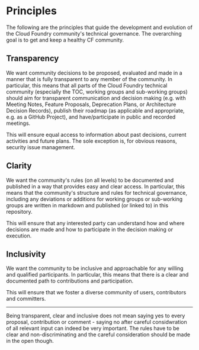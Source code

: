 # Principles

The following are the principles that guide the development and evolution of the Cloud Foundry community's technical governance. The overarching goal is to get and keep a healthy CF community.

## Transparency
We want community decisions to be proposed, evaluated and made in a manner that is fully transparent to any member of the community. 
In particular, this means that all parts of the Cloud Foundry technical community (especially the TOC, working groups and sub-working groups) should aim for transparent communication and decision making (e.g. with Meeting Notes, Feature Proposals, Deprecation Plans, or Architecture Decision Records), publish their roadmap (as applicable and appropriate, e.g. as a GitHub Project),  and have/participate in public and recorded meetings.

This will ensure equal access to information about past decisions, current activities and future plans. The sole exception is, for obvious reasons, security issue management. 

## Clarity
We want the community's rules (on all levels) to be documented and published in a way that provides easy and clear access.
In particular, this means that the community's structure and rules for technical governance, including any deviations or additions for working groups or sub-working groups are written in markdown and published (or linked to) in this repository.

This will ensure that any interested party can understand how and where decisions are made and how to participate in the decision making or execution.

## Inclusivity
We want the community to be inclusive and approachable for any willing and qualified participants.
In particular, this means that there is a clear and documented path to contributions and participation.

This will ensure that we foster a diverse community of users, contributors and committers.

---
Being transparent, clear and inclusive does not mean saying yes to every proposal, contribution or comment - saying no after careful considwration of all relevant input can indeed be very important.
The rules have to be clear and non-discriminating and the careful consideration should be made in the open though.
